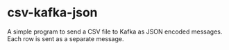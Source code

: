 # csv-kafka-json
A simple program to send a CSV file to Kafka as JSON encoded messages. Each row is sent as a separate message.

